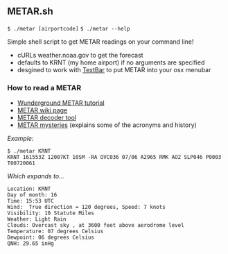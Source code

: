 ## METAR.sh

`$ ./metar [airportcode]`
`$ ./metar --help`

Simple shell script to get METAR readings on your command line!

- cURLs weather.noaa.gov to get the forecast
- defaults to KRNT (my home airport) if no arguments are specified
- desgined to work with [TextBar](http://www.richsomerfield.com/apps/) to put METAR into your osx menubar

### How to read a METAR

- [Wunderground METAR tutorial](http://www.wunderground.com/metarFAQ.asp?MR=1)
- [METAR wiki page](https://en.wikipedia.org/wiki/METAR)
- [METAR decoder tool](http://heras-gilsanz.com/manuel/METAR-Decoder.html)
- [METAR mysteries](http://www.cfidarren.com/r-metarmystery.htm) (explains some of the acronyms and history)

*Example:*
```
$ ./metar KRNT
KRNT 161553Z 12007KT 10SM -RA OVC036 07/06 A2965 RMK AO2 SLP046 P0003 T00720061
```

*Which expands to...*
```
Location: KRNT
Day of month: 16
Time: 15:53 UTC
Wind:  True direction = 120 degrees, Speed: 7 knots
Visibility: 10 Statute Miles
Weather: Light Rain 
Clouds: Overcast sky , at 3600 feet above aerodrome level
Temperature: 07 degrees Celsius
Dewpoint: 06 degrees Celsius
QNH: 29.65 inHg
```
